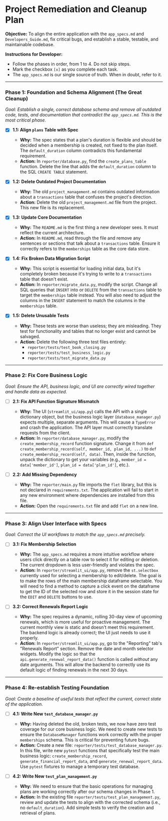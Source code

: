 
# Project Remediation and Cleanup Plan

**Objective:** To align the entire application with the `app_specs.md` and `Developers_Guide.md`, fix critical bugs, and establish a stable, testable, and maintainable codebase.

**Instructions for Developer:**
- Follow the phases in order, from 1 to 4. Do not skip steps.
- Mark the checkbox `[x]` as you complete each task.
- The `app_specs.md` is our single source of truth. When in doubt, refer to it.

---

### Phase 1: Foundation and Schema Alignment (The Great Cleanup)

*Goal: Establish a single, correct database schema and remove all outdated code, tests, and documentation that contradict the `app_specs.md`. This is the most critical phase.*

- [x] **1.1: Align `plans` Table with Spec**
  - **Why:** The spec states that a plan's duration is flexible and should be decided when a membership is created, not fixed to the plan itself. The `default_duration` column contradicts this fundamental requirement.
  - **Action:** In `reporter/database.py`, find the `create_plans_table` function. Delete the line that adds the `default_duration` column to the SQL `CREATE TABLE` statement.

- [x] **1.2: Delete Outdated Project Documentation**
  - **Why:** The old `project_management.md` contains outdated information about a `transactions` table that confuses the project's direction.
  - **Action:** Delete the old `project_management.md` file from the project. This new file is its replacement.

- [x] **1.3: Update Core Documentation**
  - **Why:** The `README.md` is the first thing a new developer sees. It must reflect the current architecture.
  - **Action:** In `README.md`, read through the file and remove any sentences or sections that talk about a `transactions` table. Ensure it correctly refers to the `memberships` table as the core data store.

- [x] **1.4: Fix Broken Data Migration Script**
  - **Why:** This script is essential for loading initial data, but it's completely broken because it's trying to write to a `transactions` table that doesn't exist.
  - **Action:** In `reporter/migrate_data.py`, modify the script. Change all SQL queries that `INSERT` into or `DELETE` from the `transactions` table to target the `memberships` table instead. You will also need to adjust the columns in the `INSERT` statement to match the columns in the `memberships` table.

- [x] **1.5: Delete Unusable Tests**
  - **Why:** These tests are worse than useless; they are misleading. They test for functionality and tables that no longer exist and cannot be salvaged.
  - **Action:** Delete the following three test files entirely:
    - `reporter/tests/test_book_closing.py`
    - `reporter/tests/test_business_logic.py`
    - `reporter/tests/test_migrate_data.py`

---

### Phase 2: Fix Core Business Logic

*Goal: Ensure the API, business logic, and UI are correctly wired together and handle data as expected.*

- [ ] **2.1: Fix API Function Signature Mismatch**
  - **Why:** The UI (`streamlit_ui/app.py`) calls the API with a single dictionary object, but the business logic layer (`database_manager.py`) expects multiple, separate arguments. This will cause a `TypeError` and crash the application. The API layer must correctly translate requests from the client.
  - **Action:** In `reporter/database_manager.py`, modify the `create_membership_record` function signature. Change it from `def create_membership_record(self, member_id, plan_id, ...)` to `def create_membership_record(self, data)`. Then, inside the function, unpack the dictionary to get your variables (e.g., `member_id = data['member_id']`, `plan_id = data['plan_id']`, etc.).

- [ ] **2.2: Add Missing Dependency**
  - **Why:** The `reporter/main.py` file imports the `flet` library, but this is not declared in `requirements.txt`. The application will fail to start in any new environment where dependencies are installed from this file.
  - **Action:** Open the `requirements.txt` file and add `flet` on a new line.

---

### Phase 3: Align User Interface with Specs

*Goal: Correct the UI workflows to match the `app_specs.md` precisely.*

- [ ] **3.1: Fix Membership Selection**
  - **Why:** The `app_specs.md` requires a more intuitive workflow where users click directly on a table row to select it for editing or deletion. The current dropdown is less user-friendly and violates the spec.
  - **Action:** In `reporter/streamlit_ui/app.py`, remove the `st.selectbox` currently used for selecting a membership to edit/delete. The goal is to make the rows of the main membership dataframe selectable. You will need to find a method to capture a click event on the dataframe to get the ID of the selected row and store it in the session state for the `EDIT` and `DELETE` buttons to use.

- [ ] **3.2: Correct Renewals Report Logic**
  - **Why:** The spec requires a dynamic, rolling 30-day view of upcoming renewals, which is more useful for proactive management. The current monthly view is static and doesn't meet this requirement. The backend logic is already correct; the UI just needs to use it properly.
  - **Action:** In `reporter/streamlit_ui/app.py`, go to the "Reporting" tab's "Renewals Report" section. Remove the date and month selector widgets. Modify the logic so that the `api.generate_renewal_report_data()` function is called *without* any date arguments. This will allow the backend to correctly use its default logic of finding renewals in the next 30 days.

---

### Phase 4: Re-establish Testing Foundation

*Goal: Create a baseline of useful tests that reflect the current, correct state of the application.*

- [ ] **4.1: Write New `test_database_manager.py`**
  - **Why:** Having deleted the old, broken tests, we now have zero test coverage for our core business logic. We need to create new tests to ensure the `DatabaseManager` functions work correctly with the proper `memberships` schema. This is critical for preventing future bugs.
  - **Action:** Create a new file: `reporter/tests/test_database_manager.py`. In this file, write new `pytest` functions that specifically test the main business logic: `create_membership_record`, `generate_financial_report_data`, and `generate_renewal_report_data`. Use `pytest` fixtures to manage a temporary test database.

- [ ] **4.2: Write New `test_plan_management.py`**
  - **Why:** We need to ensure that the basic operations for managing plans are working correctly after our schema changes in Phase 1.
  - **Action:** In the existing file `reporter/tests/test_plan_management.py`, review and update the tests to align with the corrected schema (i.e., no `default_duration`). Add simple tests to verify the creation and retrieval of plans.

```